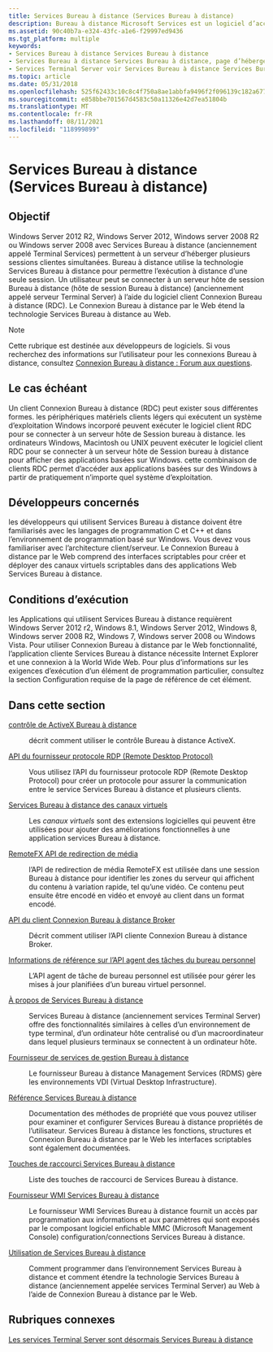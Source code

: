 ```yaml
---
title: Services Bureau à distance (Services Bureau à distance)
description: Bureau à distance Microsoft Services est un logiciel d’accès aux ordinateurs distants qui prend en charge l’accès Bureau à distance. Services Bureau à distance connecte plusieurs clients à un serveur hôte de session Bureau à distance (hôte de session Bureau à distance).
ms.assetid: 90c40b7a-e324-43fc-a1e6-f29997ed9436
ms.tgt_platform: multiple
keywords:
- Services Bureau à distance Services Bureau à distance
- Services Bureau à distance Services Bureau à distance, page d’hébergement
- Services Terminal Server voir Services Bureau à distance Services Bureau à distance
ms.topic: article
ms.date: 05/31/2018
ms.openlocfilehash: 525f62433c10c8c4f750a8ae1abbfa9496f2f096139c182a677c9dbf69ce4a17
ms.sourcegitcommit: e858bbe701567d4583c50a11326e42d7ea51804b
ms.translationtype: MT
ms.contentlocale: fr-FR
ms.lasthandoff: 08/11/2021
ms.locfileid: "118999899"
---
```

# <a name="remote-desktop-services-remote-desktop-services"></a>Services Bureau à distance (Services Bureau à distance)

## <a name="purpose"></a>Objectif

Windows Server 2012 R2, Windows Server 2012, Windows server 2008 R2 ou Windows server 2008 avec Services Bureau à distance (anciennement appelé Terminal Services) permettent à un serveur d’héberger plusieurs sessions clientes simultanées. Bureau à distance utilise la technologie Services Bureau à distance pour permettre l’exécution à distance d’une seule session. Un utilisateur peut se connecter à un serveur hôte de session Bureau à distance (hôte de session Bureau à distance) (anciennement appelé serveur Terminal Server) à l’aide du logiciel client Connexion Bureau à distance (RDC). Le Connexion Bureau à distance par le Web étend la technologie Services Bureau à distance au Web.

> [!Note]  
> Cette rubrique est destinée aux développeurs de logiciels. Si vous recherchez des informations sur l’utilisateur pour les connexions Bureau à distance, consultez [Connexion Bureau à distance : Forum aux questions](https://windows.microsoft.com/windows/remote-desktop-connection-faq#1TC=windows-8).

 

## <a name="where-applicable"></a>Le cas échéant

Un client Connexion Bureau à distance (RDC) peut exister sous différentes formes. les périphériques matériels clients légers qui exécutent un système d’exploitation Windows incorporé peuvent exécuter le logiciel client RDC pour se connecter à un serveur hôte de Session bureau à distance. les ordinateurs Windows, Macintosh ou UNIX peuvent exécuter le logiciel client RDC pour se connecter à un serveur hôte de Session bureau à distance pour afficher des applications basées sur Windows. cette combinaison de clients RDC permet d’accéder aux applications basées sur des Windows à partir de pratiquement n’importe quel système d’exploitation.

## <a name="developer-audience"></a>Développeurs concernés

les développeurs qui utilisent Services Bureau à distance doivent être familiarisés avec les langages de programmation C et C++ et dans l’environnement de programmation basé sur Windows. Vous devez vous familiariser avec l’architecture client/serveur. Le Connexion Bureau à distance par le Web comprend des interfaces scriptables pour créer et déployer des canaux virtuels scriptables dans des applications Web Services Bureau à distance.

## <a name="run-time-requirements"></a>Conditions d’exécution

les Applications qui utilisent Services Bureau à distance requièrent Windows Server 2012 r2, Windows 8.1, Windows Server 2012, Windows 8, Windows server 2008 R2, Windows 7, Windows server 2008 ou Windows Vista. Pour utiliser Connexion Bureau à distance par le Web fonctionnalité, l’application cliente Services Bureau à distance nécessite Internet Explorer et une connexion à la World Wide Web. Pour plus d’informations sur les exigences d’exécution d’un élément de programmation particulier, consultez la section Configuration requise de la page de référence de cet élément.

## <a name="in-this-section"></a>Dans cette section

<dl> <dt>

[contrôle de ActiveX Bureau à distance](remote-desktop-activex-control.md)
</dt> <dd>

décrit comment utiliser le contrôle Bureau à distance ActiveX.

</dd> <dt>

[API du fournisseur protocole RDP (Remote Desktop Protocol)](custom-remote-desktop-protocols.md)
</dt> <dd>

Vous utilisez l’API du fournisseur protocole RDP (Remote Desktop Protocol) pour créer un protocole pour assurer la communication entre le service Services Bureau à distance et plusieurs clients.

</dd> <dt>

[Services Bureau à distance des canaux virtuels](terminal-services-virtual-channels.md)
</dt> <dd>

Les *canaux virtuels* sont des extensions logicielles qui peuvent être utilisées pour ajouter des améliorations fonctionnelles à une application services Bureau à distance.

</dd> <dt>

[RemoteFX API de redirection de média](remotefx-api.md)
</dt> <dd>

l’API de redirection de média RemoteFX est utilisée dans une session Bureau à distance pour identifier les zones du serveur qui affichent du contenu à variation rapide, tel qu’une vidéo. Ce contenu peut ensuite être encodé en vidéo et envoyé au client dans un format encodé.

</dd> <dt>

[API du client Connexion Bureau à distance Broker](connection-broker-client-api.md)
</dt> <dd>

Décrit comment utiliser l’API cliente Connexion Bureau à distance Broker.

</dd> <dt>

[Informations de référence sur l’API agent des tâches du bureau personnel](task-agent-api-reference.md)
</dt> <dd>

L’API agent de tâche de bureau personnel est utilisée pour gérer les mises à jour planifiées d’un bureau virtuel personnel.

</dd> <dt>

[À propos de Services Bureau à distance](about-terminal-services.md)
</dt> <dd>

Services Bureau à distance (anciennement services Terminal Server) offre des fonctionnalités similaires à celles d’un environnement de type terminal, d’un ordinateur hôte centralisé ou d’un macroordinateur dans lequel plusieurs terminaux se connectent à un ordinateur hôte.

</dd> <dt>

[Fournisseur de services de gestion Bureau à distance](rdms-api-reference.md)
</dt> <dd>

Le fournisseur Bureau à distance Management Services (RDMS) gère les environnements VDI (Virtual Desktop Infrastructure).

</dd> <dt>

[Référence Services Bureau à distance](terminal-services-reference.md)
</dt> <dd>

Documentation des méthodes de propriété que vous pouvez utiliser pour examiner et configurer Services Bureau à distance propriétés de l’utilisateur. Services Bureau à distance les fonctions, structures et Connexion Bureau à distance par le Web les interfaces scriptables sont également documentées.

</dd> <dt>

[Touches de raccourci Services Bureau à distance](terminal-services-shortcut-keys.md)
</dt> <dd>

Liste des touches de raccourci de Services Bureau à distance.

</dd> <dt>

[Fournisseur WMI Services Bureau à distance](terminal-services-wmi-provider.md)
</dt> <dd>

Le fournisseur WMI Services Bureau à distance fournit un accès par programmation aux informations et aux paramètres qui sont exposés par le composant logiciel enfichable MMC (Microsoft Management Console) configuration/connections Services Bureau à distance.

</dd> <dt>

[Utilisation de Services Bureau à distance](using-terminal-services.md)
</dt> <dd>

Comment programmer dans l’environnement Services Bureau à distance et comment étendre la technologie Services Bureau à distance (anciennement appelée services Terminal Server) au Web à l’aide de Connexion Bureau à distance par le Web.

</dd> </dl>

## <a name="related-topics"></a>Rubriques connexes

<dl> <dt>

[Les services Terminal Server sont désormais Services Bureau à distance](terminal-services-is-now-remote-desktop-services.md)
</dt> </dl>

 

 




